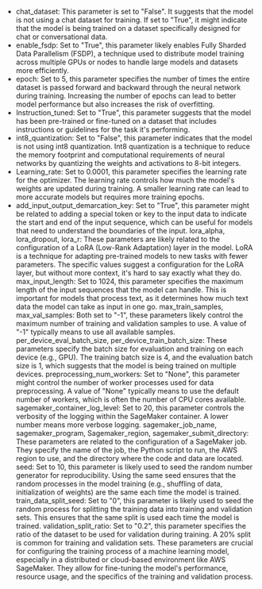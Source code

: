 * chat_dataset: This parameter is set to "False". It suggests that the model is not using a chat dataset for training. If set to "True", it might indicate that the model is being trained on a dataset specifically designed for chat or conversational data.
* enable_fsdp: Set to "True", this parameter likely enables Fully Sharded Data Parallelism (FSDP), a technique used to distribute model training across multiple GPUs or nodes to handle large models and datasets more efficiently.
* epoch: Set to 5, this parameter specifies the number of times the entire dataset is passed forward and backward through the neural network during training. Increasing the number of epochs can lead to better model performance but also increases the risk of overfitting.
* Instruction_tuned: Set to "True", this parameter suggests that the model has been pre-trained or fine-tuned on a dataset that includes instructions or guidelines for the task it's performing.
* int8_quantization: Set to "False", this parameter indicates that the model is not using int8 quantization. Int8 quantization is a technique to reduce the memory footprint and computational requirements of neural networks by quantizing the weights and activations to 8-bit integers.
* Learning_rate: Set to 0.0001, this parameter specifies the learning rate for the optimizer. The learning rate controls how much the model's weights are updated during training. A smaller learning rate can lead to more accurate models but requires more training epochs.
* add_input_output_demarcation_key: Set to "True", this parameter might be related to adding a special token or key to the input data to indicate the start and end of the input sequence, which can be useful for models that need to understand the boundaries of the input.
lora_alpha, lora_dropout, lora_r: These parameters are likely related to the configuration of a LoRA (Low-Rank Adaptation) layer in the model. LoRA is a technique for adapting pre-trained models to new tasks with fewer parameters. The specific values suggest a configuration for the LoRA layer, but without more context, it's hard to say exactly what they do.
max_input_length: Set to 1024, this parameter specifies the maximum length of the input sequences that the model can handle. This is important for models that process text, as it determines how much text data the model can take as input in one go.
max_train_samples, max_val_samples: Both set to "-1", these parameters likely control the maximum number of training and validation samples to use. A value of "-1" typically means to use all available samples.
per_device_eval_batch_size, per_device_train_batch_size: These parameters specify the batch size for evaluation and training on each device (e.g., GPU). The training batch size is 4, and the evaluation batch size is 1, which suggests that the model is being trained on multiple devices.
preprocessing_num_workers: Set to "None", this parameter might control the number of worker processes used for data preprocessing. A value of "None" typically means to use the default number of workers, which is often the number of CPU cores available.
sagemaker_container_log_level: Set to 20, this parameter controls the verbosity of the logging within the SageMaker container. A lower number means more verbose logging.
sagemaker_job_name, sagemaker_program, Sagemaker_region, sagemaker_submit_directory: These parameters are related to the configuration of a SageMaker job. They specify the name of the job, the Python script to run, the AWS region to use, and the directory where the code and data are located.
seed: Set to 10, this parameter is likely used to seed the random number generator for reproducibility. Using the same seed ensures that the random processes in the model training (e.g., shuffling of data, initialization of weights) are the same each time the model is trained.
train_data_split_seed: Set to "0", this parameter is likely used to seed the random process for splitting the training data into training and validation sets. This ensures that the same split is used each time the model is trained.
validation_split_ratio: Set to "0.2", this parameter specifies the ratio of the dataset to be used for validation during training. A 20% split is common for training and validation sets.
These parameters are crucial for configuring the training process of a machine learning model, especially in a distributed or cloud-based environment like AWS SageMaker. They allow for fine-tuning the model's performance, resource usage, and the specifics of the training and validation process.

